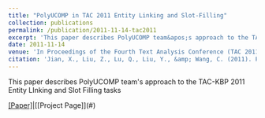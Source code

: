 ```yaml
---
title: "PolyUCOMP in TAC 2011 Entity Linking and Slot-Filling"
collection: publications
permalink: /publication/2011-11-14-tac2011
excerpt: 'This paper describes PolyUCOMP team&apos;s approach to the TAC-KBP 2011 Entity LInking and Slot Filling tasks'
date: 2011-11-14
venue: 'In Proceedings of the Fourth Text Analysis Conference (TAC 2011).'
citation: 'Jian, X., Liu, Z., Lu, Q., Liu, Y., &amp; Wang, C. (2011). PolyUCOMP in TAC 2011 Entity Linking and Slot-Filling. In Proceedings of the Fourth Text Analysis Conference (TAC 2011).'
---
```

This paper describes PolyUCOMP team&apos;s approach to the TAC-KBP 2011 Entity LInking and Slot Filling tasks

[[Paper]|](https://hunterhector.github.io/files/papers/Jian_et_al._-_2011_-_Proceedings_of_the_Fourth_Text_Analysis_Conference_(TAC_2011).pdf)[[Project Page]](#)
